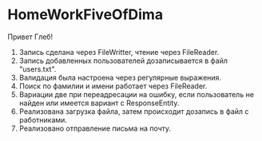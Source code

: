 # HomeWorkFiveOfDima

Привет Глеб!

1) Запись сделана через FileWritter, чтение через FileReader.
2) Запись добавленных пользователей дозаписывается в файл "users.txt".
3) Валидация была настроена через регулярные выражения.
4) Поиск по фамилии и имени работает через FileReader.
5) Вариации две при переадресации на ошибку, если пользователь не найден или имеется вариант с ResponseEntity.
6) Реализована загрузка файла, затем происходит дозапись в файл с работниками.
7) Реализовано отправление письма на почту.

